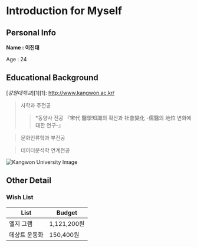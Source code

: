 # Introduction for Myself 

## Personal Info
**Name : 이진태**

Age  : 24

## Educational Background
[*강원대학교*][1][1]: http://www.kangwon.ac.kr/ 

  >사학과 주전공
  >>*동양사 전공 『宋代 醫學知識의 확산과 社會變化 -儒醫의 地位 변화에 대한 연구-』
  
  >문화인류학과 부전공
  
  >데이터분석학 연계전공

![Kangwon University Image](http://blogfiles7.naver.net/20150924_265/hukim07_1443105093097wnrnK_JPEG/%B0%AD%BF%F8%B4%EB%C7%D0%B1%B3_1-2.JPG)



## Other Detail

### Wish List

List | Budget
--------- | ---------
엘지 그램 | 1,121,200원
데상트 운동화 | 150,400원
